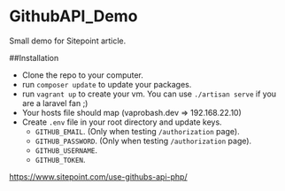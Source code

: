 # GithubAPI_Demo
Small demo for Sitepoint article.

##Installation
- Clone the repo to your computer.
- run `composer update` to update your packages.
- run `vagrant up` to create your vm. You can use `./artisan serve` if you are a laravel fan ;)
- Your hosts file should map (vaprobash.dev => 192.168.22.10)
- Create `.env` file in your root directory and update keys.
  - `GITHUB_EMAIL`. (Only when testing `/authorization` page).
  - `GITHUB_PASSWORD`. (Only when testing `/authorization` page).
  - `GITHUB_USERNAME`.
  - `GITHUB_TOKEN`.


https://www.sitepoint.com/use-githubs-api-php/
